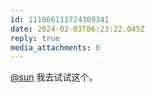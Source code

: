 ```yaml
---
id: 111866111724309341
date: 2024-02-03T06:23:22.045Z
reply: true
media_attachments: 0
---
```


[@sun](https://jiong.us/@sun) 我去试试这个。

